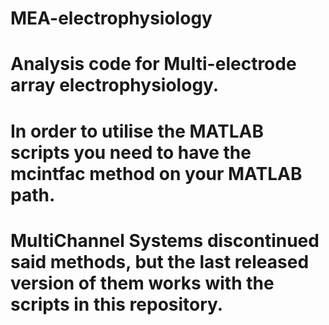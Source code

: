# MEA-electrophysiology
# Analysis code for Multi-electrode array electrophysiology.

# In order to utilise the MATLAB scripts you need to have the mcintfac method on your MATLAB path.
# MultiChannel Systems discontinued said methods, but the last released version of them works with the scripts in this repository.
